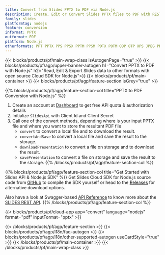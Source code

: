 ```yaml
---
title: Convert from Slides PPTX to PDF via Node.js 
description: Create, Edit or Convert Slides PPTX files to PDF with REST API & Open Source Node.js SDK
family: slides
platformtag: nodejs
feature: conversion
informat: PPTX
outformat: PDF
platform: Node.js
otherformats: PPT PPTX PPS PPSX PPTM PPSM POTX POTM ODP OTP XPS JPEG PNG BMP TIFF SVG HTML SWF HTML5 GIF XAML MD MPEG4
---
```


{{< blocks/products/pf/main-wrap-class isAutogenPage="true" >}}
{{< blocks/products/pf/agp/upper-banner-autogen h1="Convert PPTX to PDF with Node.js" h2="Read, Edit & Export Slides data to other formats with open source Cloud SDK for Node.js">}}
{{< blocks/products/pf/main-container >}}
{{< blocks/products/pf/agp/feature-section isGrey="true" >}}

{{% blocks/products/pf/agp/feature-section-col title="PPTX to PDF Conversion with Node.js" %}}
1. Create an account at <a href="https://dashboard.aspose.cloud/">Dashboard</a> to get free API quota & authorization details
1. Initialize ```SlidesApi``` with Client Id and Client Secret
1. Call one of the convert methods, depending where is your input PPTX file and where you want to store the resultant PDF file
    - ```convert``` to convert a local file and to download the result.
    - ```convertAndSave``` to convert a local file and save the result to the storage.
    - ```downloadPresentation``` to convert a file on storage and to download the result.
    - ```savePresentation``` to convert a file on storage and save the result to the storage.
{{% /blocks/products/pf/agp/feature-section-col %}}

{{% blocks/products/pf/agp/feature-section-col title="Get Started with Slides API & Node.js SDK" %}}
Get Slides Cloud SDK for Node.js source code from [GitHub](https://github.com/aspose-slides-cloud/aspose-slides-cloud-nodejs) to compile the SDK yourself or head to the [Releases](https://releases.aspose.cloud/) for alternative download options. 

Also have a look at Swagger-based [API Reference](https://apireference.aspose.cloud/slides/) to know more about the [SLIDES REST API](https://products.aspose.cloud/slides/curl/).
{{% /blocks/products/pf/agp/feature-section-col %}}

{{< blocks/products/pf/cloud-app app="convert" language="nodejs" format="pdf" inputFormat="pptx" >}}

{{< /blocks/products/pf/agp/feature-section >}}
{{< blocks/products/pf/agp/i18n/faq-autogen >}}
{{< blocks/products/pf/agp/i18n/other-supported-autogen useCardStyle="true" >}}
{{< /blocks/products/pf/main-container >}}
{{< /blocks/products/pf/main-wrap-class >}}
